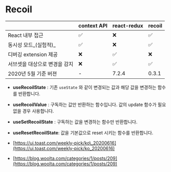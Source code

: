 # Recoil



|  | context API | react-redux | recoil |
| :--- | :--- | :--- | :--- |
| React 내부 접근 | ✅ | ❌ | ✅ |
| 동시성 모드_\(실험적\)_ | ✅ | ❌ | ✅ |
| 디버깅 extension 제공 | ❌ | ✅ | ❌ |
| 서브셋을 대상으로 변경을 감지 | ❌ | ✅ | ✅ |
| 2020년 5월 기준 버젼 | - | 7.2.4 | 0.3.1 |





* **useRecoilState** : 기존 `useState` 와 같이 변경되는 값과 해당 값을 변경하는 함수를 반환합니다.
* **useRecoilValue** : 구독하는 값만 반환하는 함수입니다. 값의 update 함수가 필요없을 경우 사용합니다.
* **useSetRecoilState** : 구독하는 값을 변경하는 함수만 반환합니다.
* **useResetRecoilState**: 값을 기본값으로 reset 시키는 함수를 반환합니다.



* [https://ui.toast.com/weekly-pick/ko\_20200616](https://ui.toast.com/weekly-pick/ko_20200616)
* [https://blog.woolta.com/categories/1/posts/209](https://blog.woolta.com/categories/1/posts/209)


